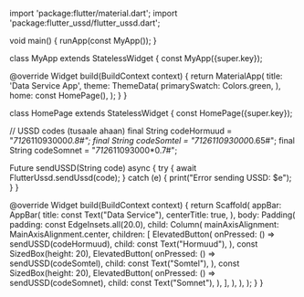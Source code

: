 import 'package:flutter/material.dart';
import 'package:flutter_ussd/flutter_ussd.dart';

void main() {
  runApp(const MyApp());
}

class MyApp extends StatelessWidget {
  const MyApp({super.key});

  @override
  Widget build(BuildContext context) {
    return MaterialApp(
      title: 'Data Service App',
      theme: ThemeData(
        primarySwatch: Colors.green,
      ),
      home: const HomePage(),
    );
  }
}

class HomePage extends StatelessWidget {
  const HomePage({super.key});

  // USSD codes (tusaale ahaan)
  final String codeHormuud = "*712*611093000*0.8#";
  final String codeSomtel = "*712*611093000*0.65#";
  final String codeSomnet = "*712*611093000*0.7#";

  Future<void> sendUSSD(String code) async {
    try {
      await FlutterUssd.sendUssd(code);
    } catch (e) {
      print("Error sending USSD: $e");
    }
  }

  @override
  Widget build(BuildContext context) {
    return Scaffold(
      appBar: AppBar(
        title: const Text("Data Service"),
        centerTitle: true,
      ),
      body: Padding(
        padding: const EdgeInsets.all(20.0),
        child: Column(
          mainAxisAlignment: MainAxisAlignment.center,
          children: [
            ElevatedButton(
              onPressed: () => sendUSSD(codeHormuud),
              child: const Text("Hormuud"),
            ),
            const SizedBox(height: 20),
            ElevatedButton(
              onPressed: () => sendUSSD(codeSomtel),
              child: const Text("Somtel"),
            ),
            const SizedBox(height: 20),
            ElevatedButton(
              onPressed: () => sendUSSD(codeSomnet),
              child: const Text("Somnet"),
            ),
          ],
        ),
      ),
    );
  }
}
